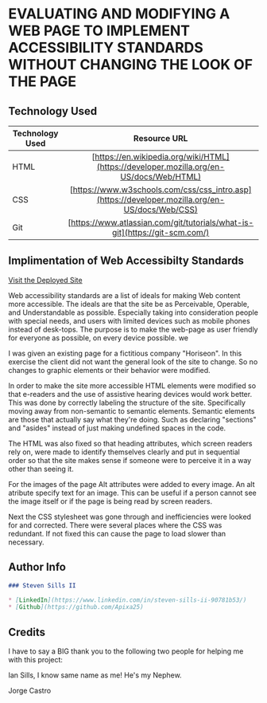 # EVALUATING AND MODIFYING A WEB PAGE TO IMPLEMENT ACCESSIBILITY STANDARDS WITHOUT CHANGING THE LOOK OF THE PAGE

## Technology Used 

| Technology Used         | Resource URL           | 
| ------------- |:-------------:| 
| HTML    | [https://en.wikipedia.org/wiki/HTML](https://developer.mozilla.org/en-US/docs/Web/HTML) | 
| CSS     | [https://www.w3schools.com/css/css_intro.asp](https://developer.mozilla.org/en-US/docs/Web/CSS)      |   
| Git | [https://www.atlassian.com/git/tutorials/what-is-git](https://git-scm.com/)     |    

## Implimentation of Web Accessibilty Standards 

[Visit the Deployed Site](https://apixa25.github.io/horiseon-web-accessibility/)

Web accessibility standards are a list of ideals for making Web content more accessible.  The ideals are that the site be as Perceivable, Operable, and Understandable as possible. Especially taking into consideration people with special needs, and users with limited devices such as mobile phones instead of desk-tops. The purpose is to make the web-page as user friendly for everyone as possible, on every device possible. we

I was given an existing page for a fictitious company "Horiseon". In this exercise the client did not want the general look of the site to change. So no changes to graphic elements or their behavior were modified. 

In order to make the site more accessible HTML elements were modified so that e-readers and the use of assistive hearing devices would work better.  This was done by correctly labeling the structure of the site.  Specifically moving away from non-semantic to semantic elements.  Semantic elements are those that actually say what they're doing.  Such as declaring "sections" and "asides" instead of just making undefined spaces in the code.

The HTML was also fixed so that heading attributes, which screen readers rely on, were made to identify themselves clearly and put in sequential order so that the site makes sense if someone were to perceive it in a way other than seeing it.

For the images of the page Alt attributes were added to every image.  An alt atribute specify text for an image.  This can be useful if a person cannot see the image itself or if the page is being read by screen readers.  

Next the CSS stylesheet was gone through and inefficiencies were looked for and corrected.  There were several places where the CSS was redundant.  If not fixed this can cause the page to load slower than necessary. 

## Author Info

```md
### Steven Sills II

* [LinkedIn](https://www.linkedin.com/in/steven-sills-ii-90781b53/)
* [Github](https://github.com/Apixa25)
```

## Credits

I have to say a BIG thank you to the following two people for helping me with this project:

Ian Sills, I know same name as me! He's my Nephew.

Jorge Castro

